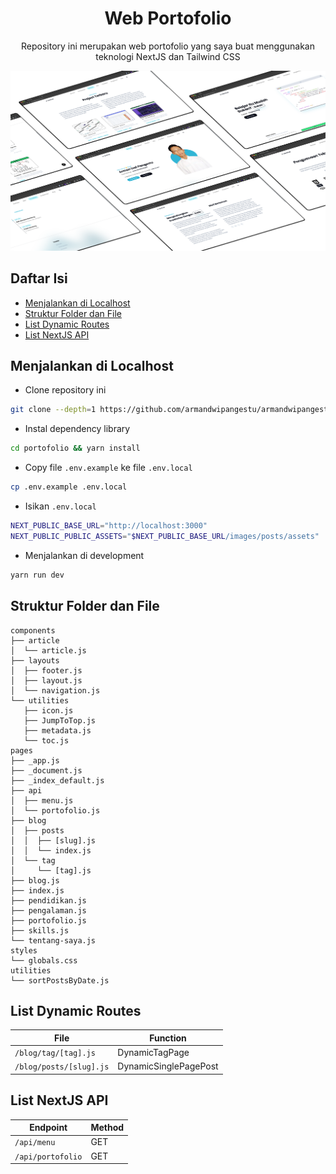 <h1 align="center">Web Portofolio</h1>
<p align="center">Repository ini merupakan web portofolio yang saya buat menggunakan teknologi NextJS dan Tailwind CSS</p>

<img src="./public/metadata/home.png" alt="Portofolio" href="https://armandwipangestu.vercel.app">

## Daftar Isi

- [Menjalankan di Localhost](#menjalankan-di-localhost)
- [Struktur Folder dan File](#struktur-folder-dan-file)
- [List Dynamic Routes](#list-dynamic-routes)
- [List NextJS API](#list-nextjs-api)

## Menjalankan di Localhost

- Clone repository ini

```bash
git clone --depth=1 https://github.com/armandwipangestu/armandwipangestu.vercel.app portofolio
```

- Instal dependency library

```bash
cd portofolio && yarn install
```

- Copy file `.env.example` ke file `.env.local`

```bash
cp .env.example .env.local
```

- Isikan `.env.local`

```bash
NEXT_PUBLIC_BASE_URL="http://localhost:3000"
NEXT_PUBLIC_PUBLIC_ASSETS="$NEXT_PUBLIC_BASE_URL/images/posts/assets"
```

- Menjalankan di development

```bash
yarn run dev
```

## Struktur Folder dan File

```
components
├── article
│  └── article.js
├── layouts
│  ├── footer.js
│  ├── layout.js
│  └── navigation.js
└── utilities
   ├── icon.js
   ├── JumpToTop.js
   ├── metadata.js
   └── toc.js
pages
├── _app.js
├── _document.js
├── _index_default.js
├── api
│  ├── menu.js
│  └── portofolio.js
├── blog
│  ├── posts
│  │  ├── [slug].js
│  │  └── index.js
│  └── tag
│     └── [tag].js
├── blog.js
├── index.js
├── pendidikan.js
├── pengalaman.js
├── portofolio.js
├── skills.js
└── tentang-saya.js
styles
└── globals.css
utilities
└── sortPostsByDate.js
```

## List Dynamic Routes

| File                    | Function              |
| ----------------------- | --------------------- |
| `/blog/tag/[tag].js`    | DynamicTagPage        |
| `/blog/posts/[slug].js` | DynamicSinglePagePost |

## List NextJS API

| Endpoint          | Method |
| ----------------- | ------ |
| `/api/menu`       | GET    |
| `/api/portofolio` | GET    |
